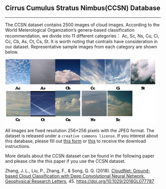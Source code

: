 ## Cirrus Cumulus Stratus Nimbus(CCSN) Database
---

The CCSN dataset contains 2500 images of cloud images. According to the World Meterological Organization’s genera-based classification recommendation, we divide into 11 different categories： Ac, Sc, Ns, Cu, Ci, Cc, Cb, As, Ct, Cs, St. It is worth noting that contrails have consideration in our dataset. Representative sample images from each category are shown below.

![samples](/cloud_images.png "sample")

All images are fixed resolution 256×256 pixels with the JPEG format. 
The dataset is released under a `creative commons license`. If you interest about this database, please fill out [this form](https://docs.google.com/forms/d/e/1FAIpQLSddYgxyOn2lCi-niz1zqJqtt6gYkAHky3C1dNCS8epLsddbPA/viewform?usp=sf_link) or [this](http://mt7u9mirw3nl91mp.mikecrm.com/myRXbHS) to receive the download instructions.

More details about the CCSN dataset can be found in the following paper and please cite the this paper if you use the CCSN dataset.

Zhang, J. L., Liu, P., Zhang, F., & Song, Q. Q. (2018). [CloudNet: Ground-based Cloud Classification with Deep Convolutional Neural Network. Geophysical Research Letters](https://agupubs.onlinelibrary.wiley.com/doi/full/10.1029/2018GL077787), 45. https://doi.org/10.1029/2018GL077787
